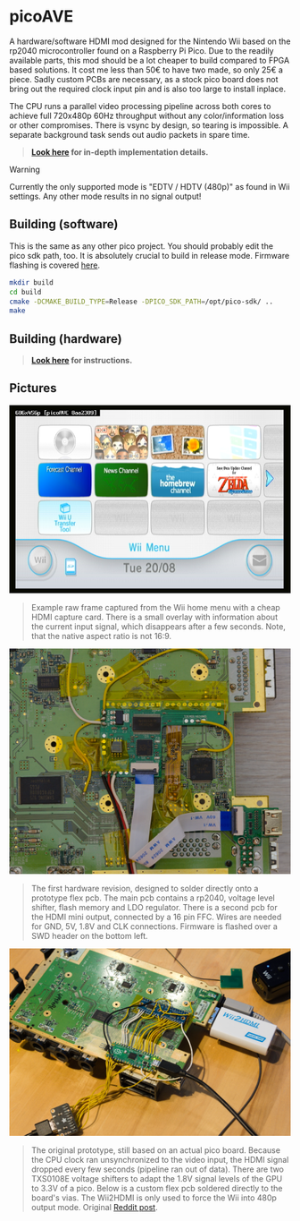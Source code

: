 # picoAVE

A hardware/software HDMI mod designed for the Nintendo Wii based on the rp2040 microcontroller found on a Raspberry Pi Pico. Due to the readily available parts, this mod should be a lot cheaper to build compared to FPGA based solutions. It cost me less than 50€ to have two made, so only 25€ a piece. Sadly custom PCBs are necessary, as a stock pico board does not bring out the required clock input pin and is also too large to install inplace.

The CPU runs a parallel video processing pipeline across both cores to achieve full 720x480p 60Hz throughput without any color/information loss or other compromises. There is vsync by design, so tearing is impossible. A separate background task sends out audio packets in spare time.

> **[Look here](docs/impl_details.md) for in-depth implementation details.**

> [!WARNING]
> Currently the only supported mode is "EDTV / HDTV (480p)" as found in Wii settings.
> Any other mode results in no signal output!

## Building (software)

This is the same as any other pico project. You should probably edit the pico sdk path, too. It is absolutely crucial to build in release mode. Firmware flashing is covered [here](docs/building_hardware.md#flashing-firmware).

```bash
mkdir build
cd build
cmake -DCMAKE_BUILD_TYPE=Release -DPICO_SDK_PATH=/opt/pico-sdk/ ..
make
```

## Building (hardware)

> **[Look here](docs/building_hardware.md) for instructions.**

## Pictures
![Wii menu frame](docs/images/frame.png)
> Example raw frame captured from the Wii home menu with a cheap HDMI capture card. There is a small overlay with information about the current input signal, which disappears after a few seconds. Note, that the native aspect ratio is not 16:9.

![picoAVE rev01](docs/images/finished_install.webp)
> The first hardware revision, designed to solder directly onto a prototype flex pcb. The main pcb contains a rp2040, voltage level shifter, flash memory and LDO regulator. There is a second pcb for the HDMI mini output, connected by a 16 pin FFC. Wires are needed for GND, 5V, 1.8V and CLK connections. Firmware is flashed over a SWD header on the bottom left.

![Original prototype](docs/images/prototype.webp)
> The original prototype, still based on an actual pico board. Because the CPU clock ran unsynchronized to the video input, the HDMI signal dropped every few seconds (pipeline ran out of data). There are two TXS0108E voltage shifters to adapt the 1.8V signal levels of the GPU to 3.3V of a pico. Below is a custom flex pcb soldered directly to the board's vias. The Wii2HDMI is only used to force the Wii into 480p output mode. Original [Reddit post](https://www.reddit.com/r/wii/comments/1d0bm9p/picoave_a_new_wii_hdmi_mod_i_am_working_on/).
